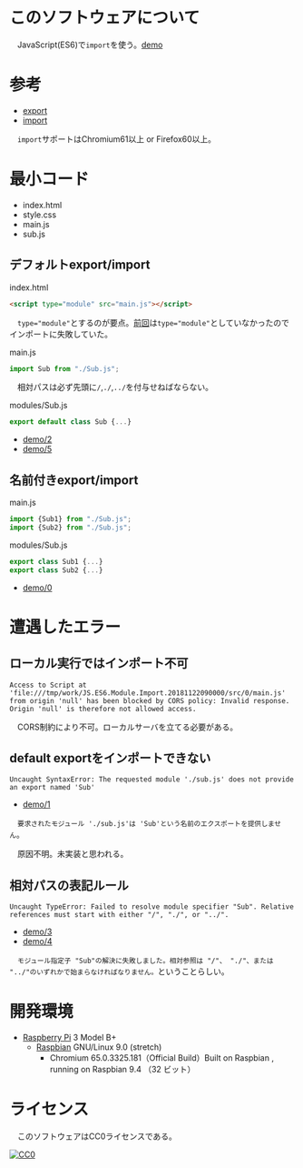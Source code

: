 ﻿# このソフトウェアについて

　JavaScript(ES6)で`import`を使う。[demo](https://ytyaru0.github.io/JS.ES6.Module.Import.20181122090000/)

# 参考

* [export](https://developer.mozilla.org/ja/docs/Web/JavaScript/Reference/Statements/export)
* [import](https://developer.mozilla.org/ja/docs/Web/JavaScript/Reference/Statements/import)

　`import`サポートはChromium61以上 or Firefox60以上。

# 最小コード

* index.html
* style.css
* main.js
* sub.js

## デフォルトexport/import

index.html
```html
<script type="module" src="main.js"></script>
```

　`type="module"`とするのが要点。[前回](https://github.com/ytyaru/JS.ES6.Module.20180809070000)は`type="module"`としていなかったのでインポートに失敗していた。

main.js
```javascript
import Sub from "./Sub.js";
```

　相対パスは必ず先頭に`/`,`./`,`../`を付与せねばならない。

modules/Sub.js
```javascript
export default class Sub {...}
```

* [demo/2](https://ytyaru0.github.io/JS.ES6.Module.Import.20181122090000/src/2/index.html)
* [demo/5](https://ytyaru0.github.io/JS.ES6.Module.Import.20181122090000/src/5/index.html)

## 名前付きexport/import

main.js
```javascript
import {Sub1} from "./Sub.js";
import {Sub2} from "./Sub.js";
```

modules/Sub.js
```javascript
export class Sub1 {...}
export class Sub2 {...}
```

* [demo/0](https://ytyaru0.github.io/JS.ES6.Module.Import.20181122090000/src/2/index.html)

# 遭遇したエラー

## ローカル実行ではインポート不可

```
Access to Script at 'file:///tmp/work/JS.ES6.Module.Import.20181122090000/src/0/main.js' from origin 'null' has been blocked by CORS policy: Invalid response. Origin 'null' is therefore not allowed access.
```

　CORS制約により不可。ローカルサーバを立てる必要がある。

## default exportをインポートできない

```
Uncaught SyntaxError: The requested module './sub.js' does not provide an export named 'Sub'
```

* [demo/1](https://ytyaru0.github.io/JS.ES6.Module.Import.20181122090000/src/1/index.html)

　`要求されたモジュール './sub.js'は 'Sub'という名前のエクスポートを提供しません`。

　原因不明。未実装と思われる。

## 相対パスの表記ルール

```
Uncaught TypeError: Failed to resolve module specifier "Sub". Relative references must start with either "/", "./", or "../".
```

* [demo/3](https://ytyaru0.github.io/JS.ES6.Module.Import.20181122090000/src/3/index.html)
* [demo/4](https://ytyaru0.github.io/JS.ES6.Module.Import.20181122090000/src/3/index.html)

　`モジュール指定子 "Sub"の解決に失敗しました。相対参照は "/"、 "./"、または "../"のいずれかで始まらなければなりません。`ということらしい。

# 開発環境

* [Raspberry Pi](https://ja.wikipedia.org/wiki/Raspberry_Pi) 3 Model B+
    * [Raspbian](https://www.raspberrypi.org/downloads/raspbian/) GNU/Linux 9.0 (stretch)
        * Chromium 65.0.3325.181（Official Build）Built on Raspbian , running on Raspbian 9.4 （32 ビット）

# ライセンス

　このソフトウェアはCC0ライセンスである。

[![CC0](http://i.creativecommons.org/p/zero/1.0/88x31.png "CC0")](http://creativecommons.org/publicdomain/zero/1.0/deed.ja)
